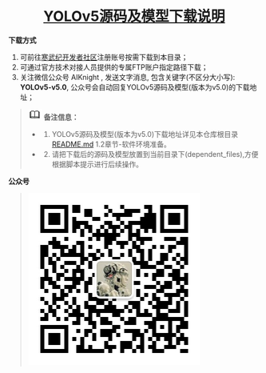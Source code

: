 <p align="center">
    <a href="https://github.com/CambriconKnight/dev-env-ubuntu/tree/master/pytorch/yolov5/aligntorch/dependent_files">
        <h1 align="center">YOLOv5源码及模型下载说明</h1>
    </a>
</p>

**下载方式**

1. 可前往[寒武纪开发者社区](https://developer.cambricon.com)注册账号按需下载到本目录；
2. 可通过官方技术对接人员提供的专属FTP账户指定路径下载；
3. 关注微信公众号 AIKnight , 发送文字消息, 包含关键字(不区分大小写): **YOLOv5-v5.0**, 公众号会自动回复YOLOv5源码及模型(版本为v5.0)的下载地址；

>![](../../../../res/note.gif) **备注信息：**
>- 1. YOLOv5源码及模型(版本为v5.0)下载地址详见本仓库根目录[README.md](../README.md) 1.2章节-软件环境准备。
>- 2. 请把下载后的源码及模型放置到当前目录下(dependent_files),方便根据脚本提示进行后续操作。

**公众号**
>![](../../../../res/aiknight_wechat_344.jpg)

